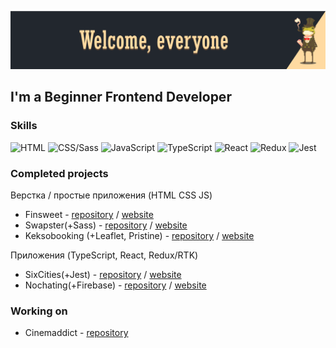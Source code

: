 [![Header](https://github.com/talkingmachine/talkingmachine/blob/main/img/tm-header.png)](https://github.com/talkingmachine)
##  I'm a Beginner Frontend Developer

### Skills
<!-- skills -->
![HTML](https://img.shields.io/badge/HTML-222222?style=for-the-badge&logo=html5)
![CSS/Sass](https://img.shields.io/badge/Css/Sass-222222?style=for-the-badge&logo=css3)
![JavaScript](https://img.shields.io/badge/JavaScript-222222?style=for-the-badge&logo=javascript)
![TypeScript](https://img.shields.io/badge/Typescript-222222?style=for-the-badge&logo=typescript)
![React](https://img.shields.io/badge/React-222222?style=for-the-badge&logo=react)
![Redux](https://img.shields.io/badge/Redux-222222?style=for-the-badge&logo=redux)
![Jest](https://img.shields.io/badge/Jest-222222?style=for-the-badge&logo=jest)
<!-- skills -->

### Completed projects
<!-- projects -->
Верстка / простые приложения (HTML CSS JS)
* Finsweet - [repository](https://github.com/talkingmachine/finsweet) / 
[website](https://finsweet-opal.vercel.app/)<br>
* Swapster(+Sass) - [repository](https://github.com/talkingmachine/Swapster) / 
[website](https://swapster.vercel.app/)<br>
* Keksobooking (+Leaflet, Pristine) - [repository](https://github.com/talkingmachine/Keksobooking) / 
[website](https://keksobooking-sigma.vercel.app/)<br>

Приложения (TypeScript, React, Redux/RTK)
* SixCities(+Jest) - [repository](https://github.com/talkingmachine/SixCtiesSimple) / 
[website](https://six-cties-simple.vercel.app/)<br>
* Nochating(+Firebase) - [repository](https://github.com/talkingmachine/nochating) / 
[website](https://nochating.vercel.app/)<br>
<!-- projects -->

### Working on
<!-- in progress -->
* Cinemaddict - [repository](https://github.com/talkingmachine/Cinemaddict-UNFINISHED)<br>
<!-- in progress -->
